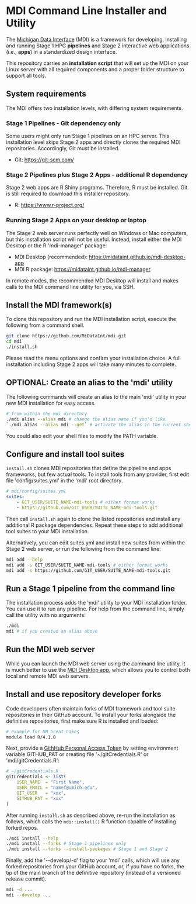 # MDI Command Line Installer and Utility

The [Michigan Data Interface](https://midataint.github.io/) (MDI) 
is a framework for developing, installing and running 
Stage 1 HPC **pipelines** and Stage 2 interactive web applications 
(i.e., **apps**) in a standardized design interface.

This repository carries an **installation script** that will 
set up the MDI on your Linux server with all required components and 
a proper folder structure to support all tools.

## System requirements

The MDI offers two installation levels, with differing system requirements.

### Stage 1 Pipelines - Git dependency only

Some users might only run Stage 1 pipelines on an HPC server.
This installation level skips Stage 2 apps 
and directly clones the required MDI repositories. 
Accordingly, Git must be installed.

- Git: <https://git-scm.com/>

### Stage 2 Pipelines plus Stage 2 Apps - additional R dependency

Stage 2 web apps are R Shiny programs. Therefore, R must be installed.
Git is still required to download this installer repository.

- R: <https://www.r-project.org/>

### Running Stage 2 Apps on your desktop or laptop

The Stage 2 web server runs perfectly well on Windows or Mac computers,
but this installation script will not be useful. Instead,
install either the MDI Desktop or the R 'mdi-manager' package:

- MDI Desktop (recommended): <https://midataint.github.io/mdi-desktop-app>
- MDI R package: <https://midataint.github.io/mdi-manager>

In remote modes, the recommended MDI Desktop will install
and makes calls to the MDI command line utility for you, via SSH. 

## Install the MDI framework(s)

To clone this repository and run the MDI installation script, execute
the following from a command shell.

```bash
git clone https://github.com/MiDataInt/mdi.git
cd mdi
./install.sh
```

Please read the menu options and confirm your installation choice.
A full installation including Stage 2 apps will take many minutes 
to complete.

## OPTIONAL: Create an alias to the 'mdi' utility

The following commands will create an alias to the main 'mdi' utility
in your new MDI installation for easy access.

```bash
# from within the mdi directory
./mdi alias --alias mdi # change the alias name if you'd like
`./mdi alias --alias mdi --get` # activate the alias in the current shell (or log back in)
```

You could also edit your shell files to modify the PATH variable.

## Configure and install tool suites

<code>install.sh</code> clones MDI repositories
that define the pipeline and apps frameworks, but few actual
tools. To install tools from any provider, first edit file 
'config/suites.yml' in the 'mdi' root directory.

```yml
# mdi/config/suites.yml
suites:
    - GIT_USER/SUITE_NAME-mdi-tools # either format works
    - https://github.com/GIT_USER/SUITE_NAME-mdi-tools.git
```

Then call <code>install.sh</code> again to clone the listed
repositories and install any additional R package dependencies.
Repeat these steps to add additional tool suites to your MDI installation.

Alternatively, you can edit suites.yml and install new suites from within 
the Stage 2 web server, or run the following from the command line:

```bash
mdi add --help
mdi add -s GIT_USER/SUITE_NAME-mdi-tools # either format works
mdi add -s https://github.com/GIT_USER/SUITE_NAME-mdi-tools.git
```

## Run a Stage 1 pipeline from the command line

The installation process adds the 'mdi' utility
to your MDI installation folder. You can use it to run
any pipeline. For help from the command line, simply call
the utility with no arguments:

```bash
./mdi
mdi # if you created an alias above
```

## Run the MDI web server

While you can launch the MDI web server using the command line utility,
it is much better to use the [MDI Desktop app](https://midataint.github.io/mdi-desktop-app),
which allows you to control both local and remote MDI web servers.

## Install and use repository developer forks

Code developers often maintain forks of MDI framework and tool suite
repositories in their GitHub account. To install your forks alongside the definitive
repositories, first make sure R is installed and loaded:

```bash
# example for UM Great Lakes
module load R/4.1.0
```

Next, provide a 
[GithHub Personal Access Token](https://docs.github.com/en/authentication/keeping-your-account-and-data-secure/creating-a-personal-access-token)
by setting environment variable GITHUB_PAT or 
creating file '~/gitCredentials.R' or 'mdi/gitCredentials.R':

```r
# ~/gitCredentials.R
gitCredentials <- list(
    USER_NAME  = "First Name",
    USER_EMAIL = "namef@umich.edu",
    GIT_USER   = "xxx",
    GITHUB_PAT = "xxx"
)
```

After running <code>install.sh</code> as described above, re-run 
the installation as follows, which calls the <code>mdi::install()</code>
R function capable of installing forked repos.

```bash
./mdi install --help
./mdi install --forks # Stage 1 pipelines only
./mdi install --forks --install-packages # Stage 1 and Stage 2
```

Finally, add the '--develop/-d' flag to your 'mdi' calls, which will
use any forked repositories from your GitHub account, or, if you have no forks,
the tip of the main branch of the definitive repository (instead of a versioned release commit).

```bash
mdi -d ...
mdi --develop ...
```
